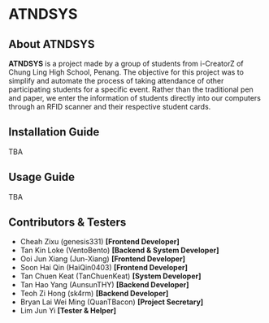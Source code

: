 # ATNDSYS

## About ATNDSYS
**ATNDSYS** is a project made by a group of students from i-CreatorZ of Chung Ling High School, Penang. The objective for this project was to simplify and automate the process of taking attendance of other participating students for a specific event. Rather than the traditional pen and paper, we enter the information of students directly into our computers through an RFID scanner and their respective student cards.

## Installation Guide
TBA

## Usage Guide
TBA

## Contributors & Testers
- Cheah Zixu (genesis331) **[Frontend Developer]**
- Tan Kin Loke (VentoBento) **[Backend & System Developer]**
- Ooi Jun Xiang (Jun-Xiang) **[Frontend Developer]**
- Soon Hai Qin (HaiQin0403) **[Frontend Developer]**
- Tan Chuen Keat (TanChuenKeat) **[System Developer]**
- Tan Hao Yang (AunsunTHY) **[Backend Developer]**
- Teoh Zi Hong (sk4rm) **[Backend Developer]**
- Bryan Lai Wei Ming (QuanTBacon) **[Project Secretary]**
- Lim Jun Yi **[Tester & Helper]**